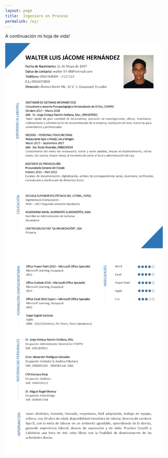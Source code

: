 ```yaml
---
layout: page
title:  Ingeniero en Proceso 
permalink: /wj/
---
```

A continuación mi hoja de vida!

![GitHub Logo](/images/w1.jpg)
![GitHub Logo](/images/w2.jpg)
